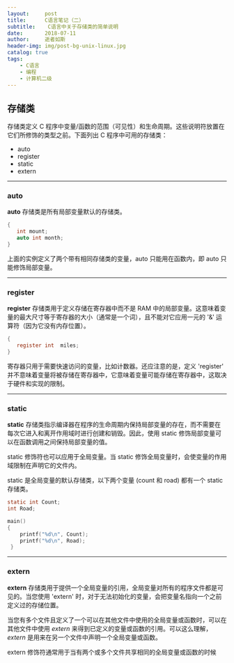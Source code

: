 ```yaml
---
layout:     post
title:      C语言笔记（二）
subtitle:    C语言中关于存储类的简单说明
date:       2018-07-11
author:     逝者如斯
header-img: img/post-bg-unix-linux.jpg
catalog: true
tags:
    - C语言
    - 编程
    - 计算机二级 
---
```


## 存储类

存储类定义 C 程序中变量/函数的范围（可见性）和生命周期。这些说明符放置在它们所修饰的类型之前。下面列出 C 程序中可用的存储类：

- auto
- register
- static
- extern

----

### auto

**auto** 存储类是所有局部变量默认的存储类。

```c
{
   int mount;
   auto int month;
}
```

上面的实例定义了两个带有相同存储类的变量，auto 只能用在函数内，即 auto 只能修饰局部变量。

---

### register 

**register** 存储类用于定义存储在寄存器中而不是 RAM 中的局部变量。这意味着变量的最大尺寸等于寄存器的大小（通常是一个词），且不能对它应用一元的 '&' 运算符（因为它没有内存位置）。

```c
{
   register int  miles;
}
```

寄存器只用于需要快速访问的变量，比如计数器。还应注意的是，定义 'register' 并不意味着变量将被存储在寄存器中，它意味着变量可能存储在寄存器中，这取决于硬件和实现的限制。

---

### static

**static** 存储类指示编译器在程序的生命周期内保持局部变量的存在，而不需要在每次它进入和离开作用域时进行创建和销毁。因此，使用 static 修饰局部变量可以在函数调用之间保持局部变量的值。

static 修饰符也可以应用于全局变量。当 static 修饰全局变量时，会使变量的作用域限制在声明它的文件内。

static 是全局变量的默认存储类，以下两个变量 (count 和 road) 都有一个 static 存储类。

```c
static int Count;
int Road;

main()
{
    printf("%d\n", Count);
    printf("%d\n", Road);
 }
```

---

### extern

**extern** 存储类用于提供一个全局变量的引用，全局变量对所有的程序文件都是可见的。当您使用 'extern' 时，对于无法初始化的变量，会把变量名指向一个之前定义过的存储位置。

当您有多个文件且定义了一个可以在其他文件中使用的全局变量或函数时，可以在其他文件中使用 *extern* 来得到已定义的变量或函数的引用。可以这么理解，*extern* 是用来在另一个文件中声明一个全局变量或函数。

extern 修饰符通常用于当有两个或多个文件共享相同的全局变量或函数的时候
